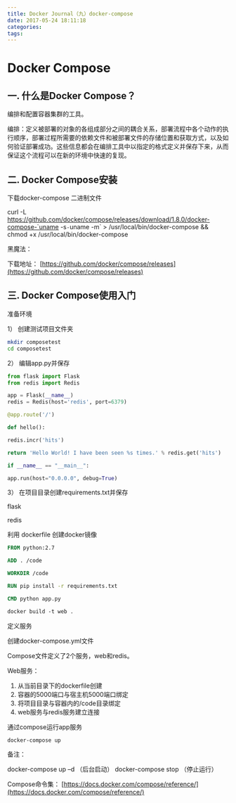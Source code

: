 ```yaml
---
title: Docker Journal（九）docker-compose
date: 2017-05-24 18:11:18
categories:
tags:
---
```


# Docker Compose
## 一. 什么是Docker Compose？

编排和配置容器集群的工具。

编排：定义被部署的对象的各组成部分之间的耦合关系，部署流程中各个动作的执行顺序，部署过程所需要的依赖文件和被部署文件的存储位置和获取方式，以及如何验证部署成功。这些信息都会在编排工具中以指定的格式定义并保存下来，从而保证这个流程可以在新的环境中快速的复现。

## 二. Docker Compose安装

下载docker-compose 二进制文件

curl -L https://github.com/docker/compose/releases/download/1.8.0/docker-compose-`uname -s`-`uname -m` > /usr/local/bin/docker-compose && chmod +x /usr/local/bin/docker-compose

黑魔法：

下载地址： [https://github.com/docker/compose/releases](https://github.com/docker/compose/releases)

## 三. Docker Compose使用入门

准备环境

1） 创建测试项目文件夹
```sh
mkdir composetest
cd composetest
```

2） 编辑app.py并保存
```python
from flask import Flask
from redis import Redis

app = Flask(__name__)
redis = Redis(host='redis', port=6379)

@app.route('/')

def hello():

redis.incr('hits')

return 'Hello World! I have been seen %s times.' % redis.get('hits')

if __name__ == "__main__":

app.run(host="0.0.0.0", debug=True)
```

3） 在项目目录创建requirements.txt并保存

flask

redis

利用 dockerfile 创建docker镜像

```dockerfile
FROM python:2.7

ADD . /code

WORKDIR /code

RUN pip install -r requirements.txt

CMD python app.py

docker build -t web .
```

定义服务

创建docker-compose.yml文件

Compose文件定义了2个服务，web和redis。

Web服务：

1. 从当前目录下的dockerfile创建
2. 容器的5000端口与宿主机5000端口绑定
3. 将项目目录与容器内的/code目录绑定
4. web服务与redis服务建立连接

通过compose运行app服务

```
docker-compose up
```
备注：

docker-compose up –d （后台启动）
docker-compose stop （停止运行）

Compose命令集： [https://docs.docker.com/compose/reference/](https://docs.docker.com/compose/reference/)